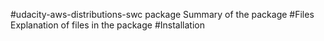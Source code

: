 #udacity-aws-distributions-swc package 
Summary of the package
#Files
Explanation of files in the package
#Installation



